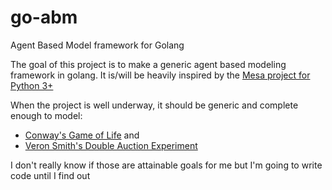 # go-abm
Agent Based Model framework for Golang

The goal of this project is to make a generic agent based modeling framework in golang. It is/will be heavily inspired by the [Mesa project for Python 3+](https://github.com/projectmesa)

When the project is well underway, it should be generic and complete enough to model:
- [Conway's Game of Life](https://github.com/mdwhatcott/golife) and
- [Veron Smith's Double Auction Experiment](http://www.econport.org/econport/request?page=man_io_institution_da)

I don't really know if those are attainable goals for me but I'm going to write code until I find out
